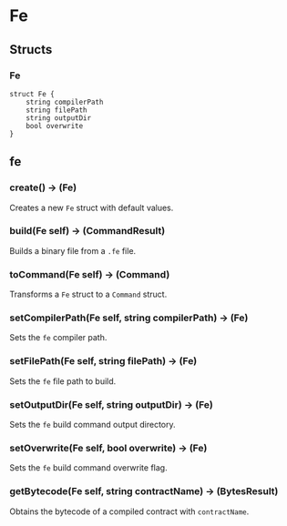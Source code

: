 # Fe

## Structs

### Fe

```solidity
struct Fe {
	string compilerPath
	string filePath
	string outputDir
	bool overwrite
}
```



## fe

### **create() &rarr; (Fe)**

Creates a new `Fe` struct with default values.

### **build(Fe self) &rarr; (CommandResult)**

Builds a binary file from a `.fe` file.

### **toCommand(Fe self) &rarr; (Command)**

Transforms a `Fe` struct to a `Command` struct.

### **setCompilerPath(Fe self, string compilerPath) &rarr; (Fe)**

Sets the `fe` compiler path.

### **setFilePath(Fe self, string filePath) &rarr; (Fe)**

Sets the `fe` file path to build.

### **setOutputDir(Fe self, string outputDir) &rarr; (Fe)**

Sets the `fe` build command output directory.

### **setOverwrite(Fe self, bool overwrite) &rarr; (Fe)**

Sets the `fe` build command overwrite flag.

### **getBytecode(Fe self, string contractName) &rarr; (BytesResult)**

Obtains the bytecode of a compiled contract with `contractName`.


